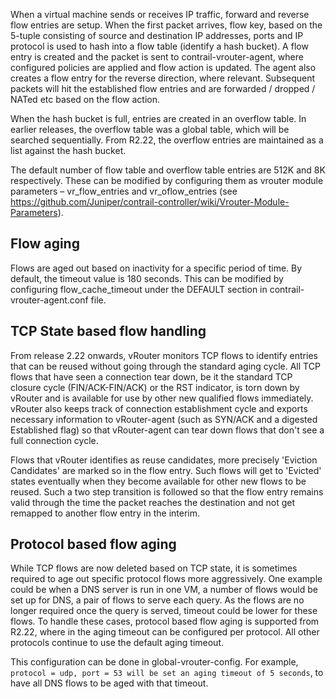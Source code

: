 When a virtual machine sends or receives IP traffic, forward and reverse flow entries are setup. When the first packet arrives, flow key, based on the 5-tuple consisting of source and destination IP addresses, ports and IP protocol is used to hash into a flow table (identify a hash bucket). A flow entry is created and the packet is sent to contrail-vrouter-agent, where configured policies are applied and flow action is updated. The agent also creates a flow entry for the reverse direction, where relevant. Subsequent packets will hit the established flow entries and are forwarded / dropped / NATed etc based on the flow action.

When the hash bucket is full, entries are created in an overflow table. In earlier releases, the overflow table was a global table, which will be searched sequentially. From R2.22, the overflow entries are maintained as a list against the hash bucket.

The default number of flow table and overflow table entries are 512K and 8K respectively. These can be modified by configuring them as vrouter module parameters – vr_flow_entries and vr_oflow_entries (see https://github.com/Juniper/contrail-controller/wiki/Vrouter-Module-Parameters).

## Flow aging
Flows are aged out based on inactivity for a specific period of time. By default, the timeout value is 180 seconds. This can be modified by configuring flow_cache_timeout under the DEFAULT section in contrail-vrouter-agent.conf file.

## TCP State based flow handling
From release 2.22 onwards, vRouter monitors TCP flows to identify entries that can be reused without going through the standard aging cycle. All TCP flows that have seen a connection tear down, be it the standard TCP closure cycle (FIN/ACK-FIN/ACK) or the RST indicator, is torn down by vRouter and is available for use by other new qualified flows immediately. vRouter also keeps track of connection establishment cycle and exports necessary information to vRouter-agent (such as SYN/ACK and a digested Established flag) so that vRouter-agent can tear down flows that don't see a full connection cycle.

Flows that vRouter identifies as reuse candidates, more precisely 'Eviction Candidates' are marked so in the flow entry. Such flows will get to 'Evicted' states eventually when they become available for other new flows to be reused. Such a two step transition is followed so that the flow entry remains valid through the time the packet reaches the destination and not get remapped to another flow entry in the interim.


## Protocol based flow aging
While TCP flows are now deleted based on TCP state, it is sometimes required to age out specific protocol flows more aggressively. One example could be when a DNS server is run in one VM, a number of flows would be set up for DNS, a pair of flows to serve each query. As the flows are no longer required once the query is served, timeout could be lower for these flows. To handle these cases, protocol based flow aging is supported from R2.22, where in the aging timeout can be configured per protocol. All other protocols continue to use the default aging timeout.  

This configuration can be done in global-vrouter-config. For example, `protocol = udp, port = 53 will be set an aging timeout of 5 seconds`, to have all DNS flows to be aged with that timeout.

